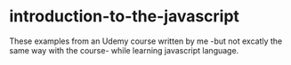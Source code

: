 # introduction-to-the-javascript
These examples from an Udemy course written by me -but not excatly the same way with the course- while learning javascript language.
